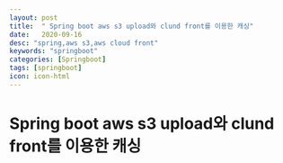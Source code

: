 ```yaml
---
layout: post
title:  " Spring boot aws s3 upload와 clund front를 이용한 캐싱"
date:   2020-09-16
desc: "spring,aws s3,aws cloud front"
keywords: "springboot"
categories: [Springboot]
tags: [springboot]
icon: icon-html
---
```


Spring boot aws s3 upload와 clund front를 이용한 캐싱
====

